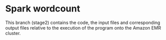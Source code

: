 # Spark wordcount

This branch (stage2) contains the code, the input files and corresponding output files relative to the execution of the program onto the Amazon EMR cluster.